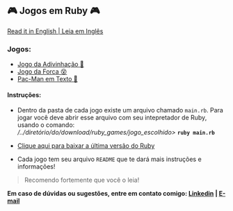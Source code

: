 ## 🎮 Jogos em Ruby 🎮

  [Read it in English | Leia em Inglês](https://github.com/molusca/Ruby/tree/master/ruby_games/README.md)

### Jogos:
  - [Jogo da Adivinhação 🎯](https://github.com/molusca/ruby_games/tree/master/Adivinhacao%20Ruby)
  - [Jogo da Forca 😵](https://github.com/molusca/ruby_games/tree/master/Forca%20Ruby)
  - [Pac-Man em Texto 👾](https://github.com/molusca/ruby_games/tree/master/Foge-Foge%20Ruby)


#### Instruções:
  - Dentro da pasta de cada jogo existe um arquivo chamado `main.rb`. Para jogar você deve abrir esse arquivo com seu intepretador de Ruby, usando o comando: */../diretório/do/download/ruby_games/jogo_escolhido>* **`ruby main.rb`**

  - [Clique aqui para baixar a última versão do Ruby](https://www.ruby-lang.org/pt/downloads/)
  
  - Cada jogo tem seu arquivo `README` que te dará mais instruções e informações!
  > Recomendo fortemente que você o leia!

**Em caso de dúvidas ou sugestões, entre em contato comigo: [Linkedin](https://www.linkedin.com/in/lucas-r-freitas/) | [E-mail](mailto:pro.lucasrfreitas@gmail.com)**
